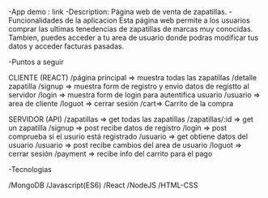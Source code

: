
-App demo : link
-Description: Página web de venta de zapatillas.
-Funcionalidades de la aplicacion
 Esta página web permite a los usuarios comprar las ultimas tenedencias de zapatillas de marcas muy conocidas. Tambien, puedes acceder a tu area de usuario donde podras modificar tus datos y acceder facturas pasadas.

-Puntos a seguir

CLIENTE (REACT)
/página principal => muestra todas las zapatillas
/detalle zapatilla
/signup => muestra form de registro y envio datos de registto al servidor
/login => muestra form de login para autentifica usuario
/usuario => area de cliente
/loguot => cerrar sesión
/cart=> Carrito de la compra
    
SERVIDOR (API)
/zapatillas  => get todas las zapatillas
/zapatillas/:id => get un zapatilla
/signup => post recibe datos de registro
/login => post comprueba si el usurio está registrado
/usuario => get obtiene datos del usuario
/usuario => post recibe cambios del area de usuario
/loguot => cerrar sesión
/payment => recibe info del carrito para el pago

-Tecnologias

/MongoDB
/Javascript(ES6)
/React
/NodeJS
/HTML-CSS









